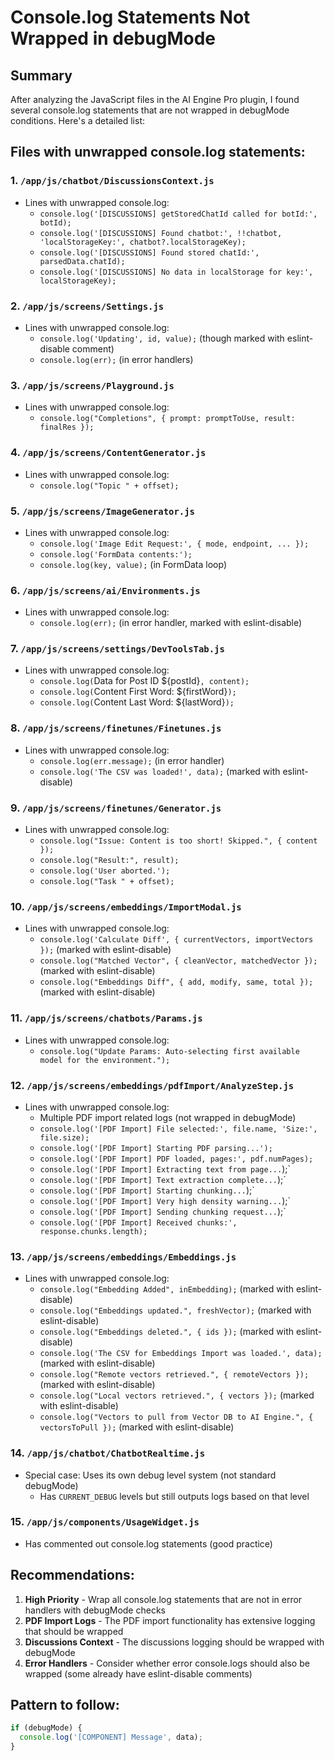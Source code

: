 # Console.log Statements Not Wrapped in debugMode

## Summary

After analyzing the JavaScript files in the AI Engine Pro plugin, I found several console.log statements that are not wrapped in debugMode conditions. Here's a detailed list:

## Files with unwrapped console.log statements:

### 1. `/app/js/chatbot/DiscussionsContext.js`
- Lines with unwrapped console.log:
  - `console.log('[DISCUSSIONS] getStoredChatId called for botId:', botId);`
  - `console.log('[DISCUSSIONS] Found chatbot:', !!chatbot, 'localStorageKey:', chatbot?.localStorageKey);`
  - `console.log('[DISCUSSIONS] Found stored chatId:', parsedData.chatId);`
  - `console.log('[DISCUSSIONS] No data in localStorage for key:', localStorageKey);`

### 2. `/app/js/screens/Settings.js`
- Lines with unwrapped console.log:
  - `console.log('Updating', id, value);` (though marked with eslint-disable comment)
  - `console.log(err);` (in error handlers)

### 3. `/app/js/screens/Playground.js`
- Lines with unwrapped console.log:
  - `console.log("Completions", { prompt: promptToUse, result: finalRes });`

### 4. `/app/js/screens/ContentGenerator.js`
- Lines with unwrapped console.log:
  - `console.log("Topic " + offset);`

### 5. `/app/js/screens/ImageGenerator.js`
- Lines with unwrapped console.log:
  - `console.log('Image Edit Request:', { mode, endpoint, ... });`
  - `console.log('FormData contents:');`
  - `console.log(key, value);` (in FormData loop)

### 6. `/app/js/screens/ai/Environments.js`
- Lines with unwrapped console.log:
  - `console.log(err);` (in error handler, marked with eslint-disable)

### 7. `/app/js/screens/settings/DevToolsTab.js`
- Lines with unwrapped console.log:
  - `console.log(`Data for Post ID ${postId}`, content);`
  - `console.log(`Content First Word: ${firstWord}`);`
  - `console.log(`Content Last Word: ${lastWord}`);`

### 8. `/app/js/screens/finetunes/Finetunes.js`
- Lines with unwrapped console.log:
  - `console.log(err.message);` (in error handler)
  - `console.log('The CSV was loaded!', data);` (marked with eslint-disable)

### 9. `/app/js/screens/finetunes/Generator.js`
- Lines with unwrapped console.log:
  - `console.log("Issue: Content is too short! Skipped.", { content });`
  - `console.log("Result:", result);`
  - `console.log('User aborted.');`
  - `console.log("Task " + offset);`

### 10. `/app/js/screens/embeddings/ImportModal.js`
- Lines with unwrapped console.log:
  - `console.log('Calculate Diff', { currentVectors, importVectors });` (marked with eslint-disable)
  - `console.log("Matched Vector", { cleanVector, matchedVector });` (marked with eslint-disable)
  - `console.log("Embeddings Diff", { add, modify, same, total });` (marked with eslint-disable)

### 11. `/app/js/screens/chatbots/Params.js`
- Lines with unwrapped console.log:
  - `console.log("Update Params: Auto-selecting first available model for the environment.");`

### 12. `/app/js/screens/embeddings/pdfImport/AnalyzeStep.js`
- Lines with unwrapped console.log:
  - Multiple PDF import related logs (not wrapped in debugMode)
  - `console.log('[PDF Import] File selected:', file.name, 'Size:', file.size);`
  - `console.log('[PDF Import] Starting PDF parsing...');`
  - `console.log('[PDF Import] PDF loaded, pages:', pdf.numPages);`
  - `console.log('[PDF Import] Extracting text from page...`);`
  - `console.log('[PDF Import] Text extraction complete...`);`
  - `console.log('[PDF Import] Starting chunking...`);`
  - `console.log('[PDF Import] Very high density warning...`);`
  - `console.log('[PDF Import] Sending chunking request...`);`
  - `console.log('[PDF Import] Received chunks:', response.chunks.length);`

### 13. `/app/js/screens/embeddings/Embeddings.js`
- Lines with unwrapped console.log:
  - `console.log("Embedding Added", inEmbedding);` (marked with eslint-disable)
  - `console.log("Embeddings updated.", freshVector);` (marked with eslint-disable)
  - `console.log("Embeddings deleted.", { ids });` (marked with eslint-disable)
  - `console.log('The CSV for Embeddings Import was loaded.', data);` (marked with eslint-disable)
  - `console.log("Remote vectors retrieved.", { remoteVectors });` (marked with eslint-disable)
  - `console.log("Local vectors retrieved.", { vectors });` (marked with eslint-disable)
  - `console.log("Vectors to pull from Vector DB to AI Engine.", { vectorsToPull });` (marked with eslint-disable)

### 14. `/app/js/chatbot/ChatbotRealtime.js`
- Special case: Uses its own debug level system (not standard debugMode)
  - Has `CURRENT_DEBUG` levels but still outputs logs based on that level

### 15. `/app/js/components/UsageWidget.js`
- Has commented out console.log statements (good practice)

## Recommendations:

1. **High Priority** - Wrap all console.log statements that are not in error handlers with debugMode checks
2. **PDF Import Logs** - The PDF import functionality has extensive logging that should be wrapped
3. **Discussions Context** - The discussions logging should be wrapped with debugMode
4. **Error Handlers** - Consider whether error console.logs should also be wrapped (some already have eslint-disable comments)

## Pattern to follow:
```javascript
if (debugMode) {
  console.log('[COMPONENT] Message', data);
}
```